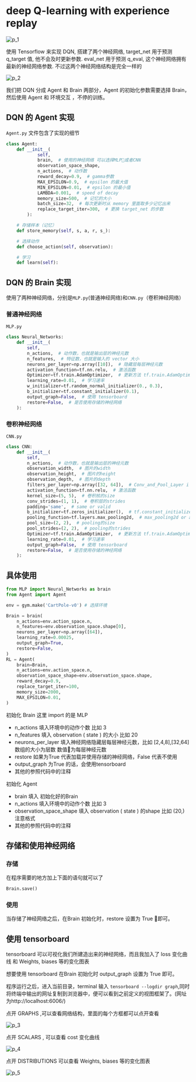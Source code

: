 # deep Q-learning with experience replay
![p_1](img/p_1.png)

使用 Tensorflow 来实现 DQN, 搭建了两个神经网络, target_net 用于预测 q_target 值, 他不会及时更新参数. eval_net 用于预测 q_eval, 这个神经网络拥有最新的神经网络参数. 不过这两个神经网络结构是完全一样的

![p_2](img/p_2.png)

我们把 DQN 分成 Agent 和 Brain 两部分，Agent 的初始化参数需要选择 Brain，然后使用 Agent 和 环境交互 ，不停的训练。

## DQN 的 Agent 实现
```Agent.py``` 文件包含了实现的细节

```python
class Agent:
    def __init__(
            self,
            brain,  # 使用的神经网络 可以选择MLP或者CNN
            observation_space_shape,
            n_actions,  # 动作数
            reward_decay=0.9,  # gamma参数
            MAX_EPSILON=0.9,  # epsilon 的最大值
            MIN_EPSILON=0.01,  # epsilon 的最小值
            LAMBDA=0.001,  # speed of decay
            memory_size=500,  # 记忆的大小
            batch_size=32,  # 每次更新时从 memory 里面取多少记忆出来
            replace_target_iter=300,  # 更换 target_net 的步数
        ):

    # 存储样本（记忆）
    def store_memory(self, s, a, r, s_):

    # 选择动作    
    def choose_action(self, observation):

    # 学习
    def learn(self):
```
## DQN 的 Brain 实现
使用了两种神经网络，分别是```MLP.py```(普通神经网络)和```CNN.py```（卷积神经网络）

### 普通神经网络
```MLP.py```

```python
class Neural_Networks:
    def __init__(
        self,
        n_actions,  # 动作数，也就是输出层的神经元数
        n_features,  # 特征数，也就是输入的 vector 大小
        neurons_per_layer=np.array([10]),  # 隐藏层每层神经元数
        activation_function=tf.nn.relu,  # 激活函数
        Optimizer=tf.train.AdamOptimizer,  # 更新方法 tf.train.AdamOptimizer tf.train.RMSPropOptimizer..
        learning_rate=0.01,  # 学习速率
        w_initializer=tf.random_normal_initializer(0., 0.3),
        b_initializer=tf.constant_initializer(0.1),
        output_graph=False,  # 使用 tensorboard
        restore=False,  # 是否使用存储的神经网络
    ):

```

### 卷积神经网络
```CNN.py```

```python
class CNN:
    def __init__(
        self,
        n_actions,  # 动作数，也就是输出层的神经元数
        observation_width,  # 图片的width
        observation_height,  # 图片的height
        observation_depth,  # 图片的depth
        filters_per_layer=np.array([32, 64]),  # Conv_and_Pool_Layer i 层中 卷积的filters
        activation_function=tf.nn.relu,  # 激活函数
        kernel_size=(5, 5),  # 卷积核的size
        conv_strides=(1, 1),  # 卷积层的strides
        padding='same',  # same or valid
        b_initializer=tf.zeros_initializer(),  # tf.constant_initializer(0.1)
        pooling_function=tf.layers.max_pooling2d,  # max_pooling2d or average_pooling2d
        pool_size=(2, 2),  # pooling的size
        pool_strides=(2, 2),  # pooling的strides
        Optimizer=tf.train.AdamOptimizer,  # 更新方法 tf.train.AdamOptimizer tf.train.RMSPropOptimizer..
        learning_rate=0.01,  # 学习速率
        output_graph=False,  # 使用 tensorboard
        restore=False,  # 是否使用存储的神经网络
    ):

```

## 具体使用
```python
from MLP import Neural_Networks as brain
from Agent import Agent

env = gym.make('CartPole-v0') # 选择环境

Brain = brain(
    n_actions=env.action_space.n,
    n_features=env.observation_space.shape[0],
    neurons_per_layer=np.array([64]),
    learning_rate=0.00025,
    output_graph=True,
    restore=False,
)
RL = Agent(
    brain=Brain,
    n_actions=env.action_space.n,
    observation_space_shape=env.observation_space.shape,
    reward_decay=0.9,
    replace_target_iter=100,
    memory_size=2000,
    MAX_EPSILON=0.01,
)
```
初始化 Brain 这里 import 的是 MLP
- n_actions 填入环境中的动作个数 比如 3
- n_features 填入 observation ( state ) 的大小 比如 20
- neurons_per_layer 填入神经网络隐藏层每层神经元数，比如 [2,4,8],[32,64] 数组的大小为层数 数值为每层神经元数
- restore 如果为True 代表加载并使用存储的神经网络，False 代表不使用
- output_graph 为True 的话，会使用tensorboard
- 其他的参照代码中的注释


初始化 Agent
- brain 填入 初始化好的Brain
- n_actions 填入环境中的动作个数 比如 3
- observation_space_shape 填入 observation ( state ) 的shape 比如 (20,) 注意格式
- 其他的参照代码中的注释


## 存储和使用神经网络
### 存储
在程序需要的地方加上下面的语句就可以了
```python
Brain.save()
```

### 使用
当存储了神经网络之后，在Brain 初始化时，restore 设置为 True 即可。

## 使用 tensorboard
 tensorboard 可以可视化我们所建造出来的神经网络，而且我加入了 loss 变化曲线 和 Weights, biases 等的变化图表

想要使用 tensorboard 在Brain 初始化时 output_graph 设置为 True 即可。

程序运行之后，进入当前目录，terminal 输入 ```tensorboard --logdir graph```,同时将终端中输出的网址复制到浏览器中，便可以看到之前定义的视图框架了。(网址为http://localhost:6006/)

点开 GRAPHS ,可以查看网络结构，里面的每个方框都可以点开查看

![ p_3](img/p_3.png)

点开 SCALARS , 可以查看 cost 变化曲线

![p_4](img/p_4.png)

点开 DISTRIBUTIONS 可以查看 Weights, biases 等的变化图表

![p_5](img/p_5.png)

